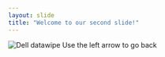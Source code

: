 ```yaml
---
layout: slide
title: "Welcome to our second slide!"
---
```

![Dell datawipe](https://i0.wp.com/dellwindowsreinstallationguide.com/wp-content/uploads/2015/04/format-vs-wipe.png?resize=449%2C1121&ssl=1)
Use the left arrow to go back
